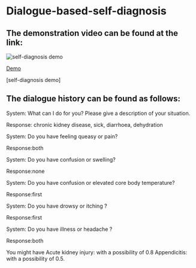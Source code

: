 # Dialogue-based-self-diagnosis


## The demonstration video can be found at the link:

![self-diagnosis demo]()


[Demo](https://drive.google.com/file/d/1HlgtIaVTiGY7xNVuruDLeJ9FHRvo8iw0/view?usp=sharing)

[self-diagnosis demo]



## The dialogue history can be found as follows:

System: What can I do for you? Please give a description of your situation.

Response: chronic kidney disease, sick, diarrhoea, dehydration

System: Do you have feeling queasy or pain?

Response:both

System: Do you have confusion or swelling?

Response:none

System: Do you have confusion or elevated core body temperature?

Response:first

System: Do you have drowsy or itching ?

Response:first

System: Do you have illness or headache ?

Response:both

You might have 
Acute kidney injury: with a possibility of 0.8
Appendicitis: with a possibility of 0.5.




